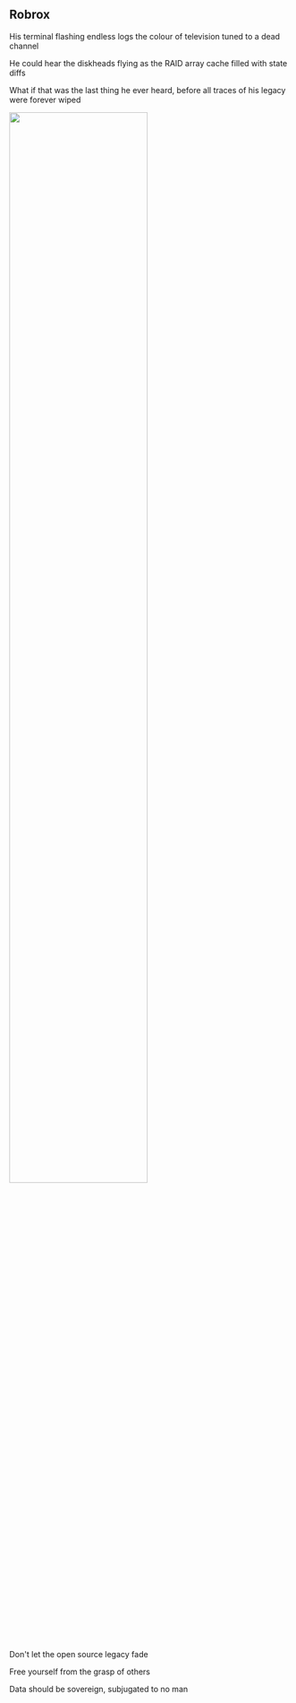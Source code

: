 ## Robrox

His terminal flashing endless logs the colour of television tuned to a dead channel

He could hear the diskheads flying as the RAID array cache filled with state diffs

What if that was the last thing he ever heard, before all traces of his legacy were forever wiped

<img src="https://user-images.githubusercontent.com/16990562/212442434-7998a625-1b7c-406d-90d6-896c2d5aaac5.png" data-canonical-src="https://user-images.githubusercontent.com/16990562/212442434-7998a625-1b7c-406d-90d6-896c2d5aaac5.png" width="70%" height="70%" />

Don't let the open source legacy fade

Free yourself from the grasp of others

Data should be sovereign, subjugated to no man
